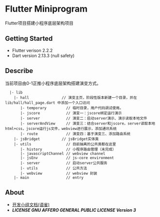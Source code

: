 # Flutter Miniprogram

Flutter项目搭建小程序底层架构项目

## Getting Started

- Flutter verison 2.2.2
- Dart version 2.13.3 (null safety)

## Describe

当前项目由0-1正推小程序底层架构搭建演变方式。

```
  |- lib
    |- hall               // 演变主页，阶段性版本新建一个目录，并在 lib/hall/hall_page.dart 中添加一个入口访问
       |- temporary         // 临时目录，用户代码调试使用。
       |- jscore            // 演变一：jscore绑定运行演示
       |- server            // 演变二：启动server演示、演示读取本地文件
       |- serverAndView     // 演变三：结合server和jscore，server读取本地html+css，jscore运行js文件，webview进行展示，添加通讯系统
       |- route             // 演变四：基于演变三、添加路由系统
    |- jsBridget          // jsBridget实体类
    |- utils                // 目前抽离的公共类都在这里
       |- history           // 小程序路由管理（未完成）
       |- javascriptChannel // webview channel
       |- jsEnv             // js-core environment
       |- server            // 启动server公共服务
       |- utils             // 公共方法
       |- webview           // webview 封装
    |- main                 // entry
``` 


## About

- [开发小组文档(语雀)](https://www.yuque.com/tatgr4)
- ***LICENSE GNU AFFERO GENERAL PUBLIC LICENSE Version 3***